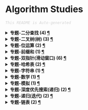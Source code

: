 Algorithm Studies
===

<font color="LightGrey"><i> `This README is Auto-generated` </i></font>

<details><summary><b> 专题-二分查找 (4) <a href="topics/专题-二分查找.md">¶</a></b></summary>

- [两数相除 (LeetCode, Medium, No.0029, 2021-10)](topics/专题-二分查找.md#两数相除-leetcode-medium-no0029-2021-10)
- [将数据流变为多个不相交区间 (LeetCode, Hard, No.0352, 2021-10)](topics/专题-二分查找.md#将数据流变为多个不相交区间-leetcode-hard-no0352-2021-10)
- [排列硬币 (LeetCode, Easy, No.0441, 2021-10)](topics/专题-二分查找.md#排列硬币-leetcode-easy-no0441-2021-10)
- [搜索旋转排序数组 (LeetCode, Medium, No.0033, 2021-10)](topics/专题-二分查找.md#搜索旋转排序数组-leetcode-medium-no0033-2021-10)

</details>

<details><summary><b> 专题-二叉树(树) (3) <a href="topics/专题-二叉树(树).md">¶</a></b></summary>

- [二叉树的最大深度 (LeetCode, Easy, No.0104, 2021-10)](topics/专题-二叉树(树).md#二叉树的最大深度-leetcode-easy-no0104-2021-10)
- [二叉树的最小深度 (LeetCode, Easy, No.0111, 2021-10)](topics/专题-二叉树(树).md#二叉树的最小深度-leetcode-easy-no0111-2021-10)
- [路径总和3 (LeetCode, Medium, No.0437, 2021-10)](topics/专题-二叉树(树).md#路径总和3-leetcode-medium-no0437-2021-10)

</details>

<details><summary><b> 专题-位运算 (2) <a href="topics/专题-位运算.md">¶</a></b></summary>

- [两数相除 (LeetCode, Medium, No.0029, 2021-10)](topics/专题-位运算.md#两数相除-leetcode-medium-no0029-2021-10)
- [重复的DNA序列 (LeetCode, Medium, No.0187, 2021-10)](topics/专题-位运算.md#重复的dna序列-leetcode-medium-no0187-2021-10)

</details>

<details><summary><b> 专题-前缀和 (1) <a href="topics/专题-前缀和.md">¶</a></b></summary>

- [路径总和3 (LeetCode, Medium, No.0437, 2021-10)](topics/专题-前缀和.md#路径总和3-leetcode-medium-no0437-2021-10)

</details>

<details><summary><b> 专题-双指针(滑动窗口) (6) <a href="topics/专题-双指针(滑动窗口).md">¶</a></b></summary>

- [三数之和 (LeetCode, Medium, No.0015, 2021-10)](topics/专题-双指针(滑动窗口).md#三数之和-leetcode-medium-no0015-2021-10)
- [两数之和2(输入有序数组) (LeetCode, Easy, No.0167, 2021-10)](topics/专题-双指针(滑动窗口).md#两数之和2输入有序数组-leetcode-easy-no0167-2021-10)
- [接雨水 (LeetCode, Hard, No.0042, 2021-10)](topics/专题-双指针(滑动窗口).md#接雨水-leetcode-hard-no0042-2021-10)
- [最接近的三数之和 (LeetCode, Medium, No.0016, 2021-10)](topics/专题-双指针(滑动窗口).md#最接近的三数之和-leetcode-medium-no0016-2021-10)
- [有效三角形的个数 (LeetCode, Medium, No.0611, 2021-10)](topics/专题-双指针(滑动窗口).md#有效三角形的个数-leetcode-medium-no0611-2021-10)
- [盛最多水的容器 (LeetCode, Medium, No.0011, 2021-10)](topics/专题-双指针(滑动窗口).md#盛最多水的容器-leetcode-medium-no0011-2021-10)

</details>

<details><summary><b> 专题-哈希表 (2) <a href="topics/专题-哈希表.md">¶</a></b></summary>

- [两数之和 (LeetCode, Easy, No.0001, 2021-10)](topics/专题-哈希表.md#两数之和-leetcode-easy-no0001-2021-10)
- [重复的DNA序列 (LeetCode, Medium, No.0187, 2021-10)](topics/专题-哈希表.md#重复的dna序列-leetcode-medium-no0187-2021-10)

</details>

<details><summary><b> 专题-字符串 (1) <a href="topics/专题-字符串.md">¶</a></b></summary>

- [字符串中的单词数 (LeetCode, Easy, No.0434, 2021-10)](topics/专题-字符串.md#字符串中的单词数-leetcode-easy-no0434-2021-10)

</details>

<details><summary><b> 专题-数学 (1) <a href="topics/专题-数学.md">¶</a></b></summary>

- [排列硬币 (LeetCode, Easy, No.0441, 2021-10)](topics/专题-数学.md#排列硬币-leetcode-easy-no0441-2021-10)

</details>

<details><summary><b> 专题-模拟 (1) <a href="topics/专题-模拟.md">¶</a></b></summary>

- [将数据流变为多个不相交区间 (LeetCode, Hard, No.0352, 2021-10)](topics/专题-模拟.md#将数据流变为多个不相交区间-leetcode-hard-no0352-2021-10)

</details>

<details><summary><b> 专题-深度优先搜索(递归) (2) <a href="topics/专题-深度优先搜索(递归).md">¶</a></b></summary>

- [二叉树的最小深度 (LeetCode, Easy, No.0111, 2021-10)](topics/专题-深度优先搜索(递归).md#二叉树的最小深度-leetcode-easy-no0111-2021-10)
- [路径总和3 (LeetCode, Medium, No.0437, 2021-10)](topics/专题-深度优先搜索(递归).md#路径总和3-leetcode-medium-no0437-2021-10)

</details>

<details><summary><b> 专题-递归(迭代) (2) <a href="topics/专题-递归(迭代).md">¶</a></b></summary>

- [二叉树的最大深度 (LeetCode, Easy, No.0104, 2021-10)](topics/专题-递归(迭代).md#二叉树的最大深度-leetcode-easy-no0104-2021-10)
- [合并两个有序链表 (LeetCode, Easy, No.0021, 2021-10)](topics/专题-递归(迭代).md#合并两个有序链表-leetcode-easy-no0021-2021-10)

</details>

<details><summary><b> 专题-链表 (2) <a href="topics/专题-链表.md">¶</a></b></summary>

- [两数相加 (LeetCode, Medium, No.0002, 2021-10)](topics/专题-链表.md#两数相加-leetcode-medium-no0002-2021-10)
- [分隔链表 (LeetCode, Medium, No.0086, 2021-10)](topics/专题-链表.md#分隔链表-leetcode-medium-no0086-2021-10)

</details>
